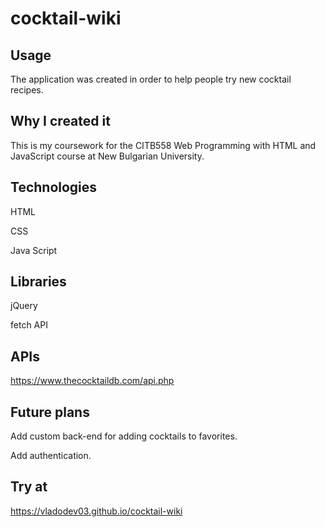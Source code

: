 # cocktail-wiki

## Usage
The application was created in order to help people try new cocktail recipes.

## Why I created it
This is my coursework for the CITB558 Web Programming with HTML and JavaScript course at New Bulgarian University.

## Technologies
HTML

CSS

Java Script

## Libraries
jQuery

fetch API

## APIs
https://www.thecocktaildb.com/api.php

## Future plans
Add custom back-end for adding cocktails to favorites.

Add authentication.

## Try at
https://vladodev03.github.io/cocktail-wiki
